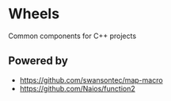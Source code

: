 # Wheels

Common components for C++ projects

## Powered by

* https://github.com/swansontec/map-macro
* https://github.com/Naios/function2
